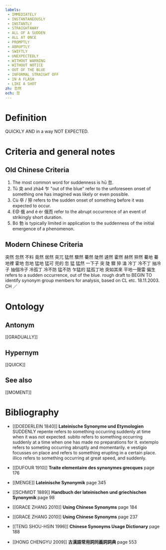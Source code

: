 ```yaml
---
labels: 
 - IMMEDIATELY
 - INSTANTANEOUSLY
 - INSTANTLY
 - STRAIGHTAWAY
 - ALL OF A SUDDEN
 - ALL AT ONCE
 - PROMPTLY
 - ABRUPTLY
 - SWIFTLY
 - UNEXPECTEDLY
 - WITHOUT WARNING
 - WITHOUT NOTICE
 - OUT OF THE BLUE
 - INFORMAL STRAIGHT OFF
 - IN A FLASH
 - LIKE A SHOT
zh: 忽然
och: 忽
---
```


# Definition
QUICKLY AND in a way NOT EXPECTED.
# Criteria and general notes
## Old Chinese Criteria
1. The most common word for suddenness is hū 忽.
2. Tū 突 and zhà4 乍 "out of the blue" refer to the unforeseen onset of something one has imagined was likely or even possible.
3. Cù 卒 / 猝 refers to the sudden onset of something before it was expected to occur.
4. E@ 俄 and é ér 俄而 refer to the abrupt occurrence of an event of strikingly short duration.
5. Bó 勃 is typically limited in application to the suddenness of the initial emergence of a phenomenon.
## Modern Chinese Criteria
突然
忽然
不料
竟然
居然
突兀
猛然
驟然
驀然
陡然
遽然
霍然
赫然
猝然
驀地
驀地裡
霍地
忽地
猛地
猛可
兜的
忽
猛
猛然
一下子
突
陡
驟
猝
溘
冷丁
冷不丁
抽冷子
抽個冷子
冷孤丁
冷不防
猛不防
乍猛的
猛孤丁地
突如其來
平地一聲雷
偏生 refers to a sudden occurrence, out of the blue.
rough draft to BEGIN TO identify synonym group members for analysis, based on CL etc. 18.11.2003. CH ／
# Ontology

## Antonym
[[GRADUALLY]]
## Hypernym
[[QUICK]]
## See also
[[MOMENT]]
# Bibliography
- [[DOEDERLEIN 1840]]
**Lateinische Synonyme und Etymologien** 
SUDDENLY
repente refers to something occurring suddenly at  time when it was not expected.
subito refers to something occurring suddenly at a time when one has made no preparations for it.
extemplo refers to someting occurring abruptly and momentarily.
e vestigio focusses on place and refers to something erupting in a certain place.
illico refers to something occurring at great speed, and suddenly.
- [[DUFOUR 1910]]
**Traite elementaire des synonymes grecques** page 176

- [[MENGE]]
**Lateinische Synonymik** page 345

- [[SCHMIDT 1889]]
**Handbuch der lateinischen und griechischen Synonymik** page 98

- [[GRACE ZHANG 2010]]
**Using Chinese Synonyms** page 184

- [[GRACE ZHANG 2010]]
**Using Chinese Synonyms** page 237

- [[TENG SHOU-HSIN 1996]]
**Chinese Synonyms Usage Dictionary** page 188

- [[HONG CHENGYU 2009]]
**古漢語常用詞同義詞詞典** page 553

